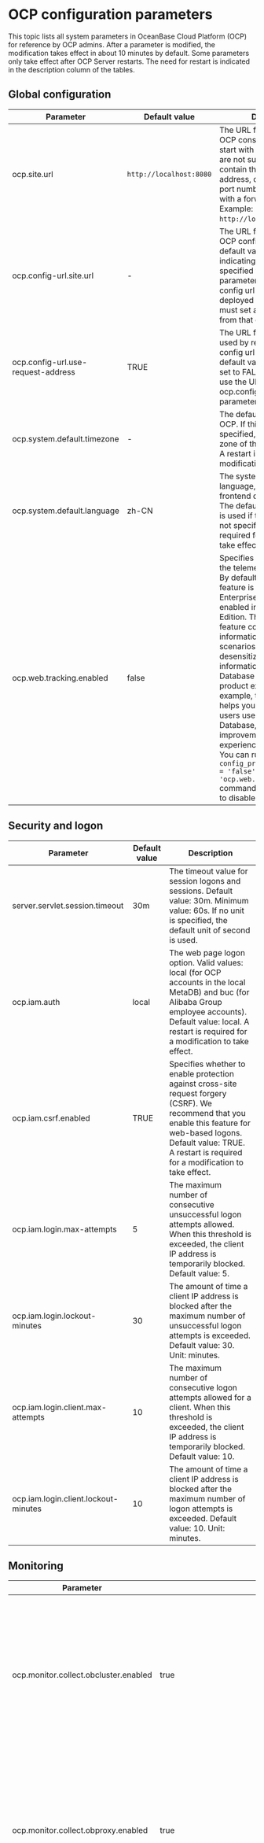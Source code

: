 OCP configuration parameters
===============================

This topic lists all system parameters in OceanBase Cloud Platform (OCP) for reference by OCP admins. After a parameter is modified, the modification takes effect in about 10 minutes by default. Some parameters only take effect after OCP Server restarts. The need for restart is indicated in the description column of the tables.

Global configuration
-------------------------

| **Parameter** | **Default value** | **Description** |
|------------------------------------|-----------------------|-------------------------------------------------------------------------------------------------------|
| ocp.site.url | `http://localhost:8080` | The URL for accessing the OCP console. The URL must start with `http`. HTTPS URLs are not supported. It must contain the virtual IP (VIP) address, domain name, and port number, and not end with a forward slash (/). Example: `http://localhost:8080`.         |
| ocp.config-url.site.url | - | The URL for accessing the OCP config url service. The default value is empty, indicating that the URL specified for the ocp.site.url parameter is used. If the config url service is deployed separately, you must set a value different from that of ocp.site.url. |
| ocp.config-url.use-request-address | TRUE | The URL for the requests used by responses in the config url service. The default value is TRUE. If it is set to FALSE, responses will use the URL specified for the ocp.config-url.site.url parameter.    |
| ocp.system.default.timezone | - | The default time zone of OCP. If this parameter is not specified, the default time zone of the system is used. A restart is required for a modification to take effect.                                                         |
| ocp.system.default.language | zh-CN | The system default language, which is not the frontend display language. The default value of zh-CN is used if this parameter is not specified. A restart is required for a modification to take effect.                                                                   |
| ocp.web.tracking.enabled | false | Specifies whether to enable the telemetry feature of OCP. By default, the telemetry feature is disabled in the Enterprise Edition and enabled in the Community Edition. The telemetry feature collects usage information of users in some scenarios and shares desensitized usage information with OceanBase Database to improve the product experience. For example, the information helps you understand how users use OceanBase Database, enabling improvements in user experience. <br>You can run the ```update config_properties set value = 'false' where `key` = 'ocp.web.tracking.enabled';``` command in MetaDB of OCP to disable this feature.  |

Security and logon
----------------------------

| **Parameter** | **Default value** | **Description** |
|--------------------------------------|-------------------------------------------------------------------------------------------------------------------------------------------------------------------------------------------------------------------------------------------|-------------------------------------------------------------------------------------------------------------------------|
| server.servlet.session.timeout | 30m | The timeout value for session logons and sessions. Default value: 30m. Minimum value: 60s. If no unit is specified, the default unit of second is used.                                                                     |
| ocp.iam.auth | local | The web page logon option. Valid values: local (for OCP accounts in the local MetaDB) and buc (for Alibaba Group employee accounts). Default value: local. A restart is required for a modification to take effect.                                           |
| ocp.iam.csrf.enabled | TRUE | Specifies whether to enable protection against cross-site request forgery (CSRF). We recommend that you enable this feature for web-based logons. Default value: TRUE. A restart is required for a modification to take effect.                                                                      |
| ocp.iam.login.max-attempts | 5 | The maximum number of consecutive unsuccessful logon attempts allowed. When this threshold is exceeded, the client IP address is temporarily blocked. Default value: 5.                                                                        |
| ocp.iam.login.lockout-minutes | 30 | The amount of time a client IP address is blocked after the maximum number of unsuccessful logon attempts is exceeded. Default value: 30. Unit: minutes.                                                                           |
| ocp.iam.login.client.max-attempts | 10 | The maximum number of consecutive logon attempts allowed for a client. When this threshold is exceeded, the client IP address is temporarily blocked. Default value: 10.                                                                         |
| ocp.iam.login.client.lockout-minutes | 10 | The amount of time a client IP address is blocked after the maximum number of logon attempts is exceeded. Default value: 10. Unit: minutes.                                                                          |

Monitoring
-------------------------

| Parameter | Default value | Description |
|---------------------------------------|------|------------------------------------------------------------------------------------------------------------------------------|
| ocp.monitor.collect.obcluster.enabled | true | Specifies whether to collect the monitoring data of OceanBase clusters. If this parameter is set to true, the monitoring data of all OceanBase clusters is collected. |
| ocp.monitor.collect.obproxy.enabled | true | Specifies whether to collect the monitoring data of OBProxies. If this parameter is set to true, the monitoring data of all OBProxy clusters is collected.       |
| ocp.monitor.collect.host.enabled | true | Specifies whether to collect the monitoring data of hosts. If this parameter is set to true, the monitoring data of all hosts is collected.       |
| ocp.monitor.data.retention-days | {"ob_cluster_system_event":31,"ocp_metric_data_1":8,"ocp_metric_data_60":31,"metric_hour_data":1098,"metric_daily_data":1098} | The number of days for which the monitoring data is retained. The key is the name of the table where the data is stored, and the value is the number of days for data retention. A restart is required for modifications to take effect.       |

Performance diagnostics
-----------------------------

The following table describes the parameters for SQL performance diagnostics.

| Parameter | Default value | Description |
|---------------------------------------------------------------------|----------------------------------------------------------------------------------------------------------------------------------------------------------------------------------------------------------------------------------------------------------------------------------------|-----------------------------------------------------------------------------------------------------------------------------------------------------------------------------------------------------------------------------------------------------------------------------------------------------------------------------------------------------------------------------------------------------------------------------------------------------------------------------------------------------------------------------------------------------------------------------------------------------------------------------------------------------------------------------------------------------------------------------------------------------------------------------------------------------------------------------------------------------------------------------------------------------------------------------------------------------------------------------------------------------------------------------------------------------------------------------------------------------------------------------------------------------------------------------------------------------------------------------------------------------------------------------------------------------------------------------------------------------------------------------------------------------------------------------------------------------------------------------------------------------------------------------------------------------------------------------------------------------------------------------------------------------------------------------------------------------------------------------------------------------------------------------------------------------------------------------------------------------------------------|
| ocp.perf.sql-diag.awful-performance-index-used-config | {"enabled":true, "cpuTimeLimitUs":100000, "execPsLimit":5.0, "fullLogicalReadsLimit":10000} | The diagnostic parameter for poor performance despite the use of index. <ul><li> enabled: specifies whether to enable this check item.</li> <li>execPsLimit: the number of executions per second.</li>   <li>cpuTimeLimitUs: the average CPU time (μs).</li> <li>fullLogicalReadsLimit: the number of logical reads.</li></ul>    Diagnostic objects: SQL queries that meet the following conditions during the diagnostic period: Average CPU time \> cpuTimeLimitUs \&\& Actual logical reads \> fullLogicalReadsLimit \&\& Full table scan is not performed \&\& Execution frequency \> $execPsLimit |
| ocp.perf.sql-diag.cpu-time-proportion-high-config | {"enabled":true, "cpuTimeLimitUs":10000, "execPsLimit":10.0, "maxCpuTimeLimitUs":30000, "affectedRowsLimit":100, "execLimit":30, "sqlCountLimit":20, "cpuTimePercentLimit":20} | The diagnostic parameter for a high CPU time percentage for execution. <ul><li>enabled: specifies whether to enable this check item.</li> <li>execPsLimit: the execution frequency, which is the number of executions per second.</li>   <li>cpuTimeLimitUs: the average CPU time (μs).</li> <li>maxCpuTimeLimitUs: the upper limit of CPU time.</li>   <li>affectedRowsLimit: the number of affected rows.</li> <li>execLimit: the number of executions.</li>   <li>sqlCountLimit: the number of SQL queries.</li> <li>cpuTimePercentLimit: the CPU time percentage.</li></ul>    Diagnostic objects: SQL queries that meet the following conditions during the diagnostic period: Average CPU time \> $cpuTimeLimitUs \|\| Number of affected rows \> $affectedRowsLimit \|\| Upper limit of CPU time \> $maxCpuTimeLimitUs \&\& Execution frequency \>= $execPsLimit. <br>Diagnostic criteria: During the diagnostic period, if all the following conditions are met, the CPU time percentage is considered high: (1) The percentage of the CPU time of the diagnosed SQL query to the CPU time of the tenant exceeds $cpuTimePercentLimit. (2) The total number of SQL executions by the tenant exceeds $execLimit. (3) The number of unique SQL queries executed by the tenant is greater than $sqlCountLimit.                                                                                                                                                                                                                                                                                                                                                                                                                                                                                                                                                                                                                                                                                                                                                                                                                                                                                                                                                                                                            |
| ocp.perf.sql-diag.database-white-list | oceanbase,information_schema,mysql,__recyclebin,sys,__public | The names of the databases to be skipped in SQL diagnostics.                                                                                                                                                                                                                                                                                                                                                                                                                                                                                                                                                                                                                                                                                                                                                                                                                                                                                                                                                                                                                                                                                                                                                                                                                                                                                                                                                                                                                                                                                                                                                                                                                                                                                                                                                                                                                                                      |
| ocp.perf.sql-diag.execution-spike-config | {"enabled":true, "cpuTimeLimitUs":3000, "execPsLimit":5.0, "pointsLimit":5, "compareMin":20, "avgExecutionMultiply": {"0":6, "1":5, "5":4, "10":3, "50": 2.5, "100": 2, "500": 1.6}, "stdExecutionMultiply": {"0":80, "1":60 , "3": 30,"5":20, "10":15, "20":8, "30":6, "50":5, "80":4}} | The diagnostic parameter for execution spikes. <ul><li>enabled: specifies whether to enable this check item.</li> <li>execPsLimit: the execution frequency, which is the number of executions per second.</li>   <li>cpuTimeLimitUs: the average CPU time (μs).</li> <li>pointsLimit: the number of points.</li>   <li>compareMin: the time of comparison (min).</li> <li>avgExecutionMultiply: the multiple of the average execution frequency.</li>   <li>stdExecutionMultiply: the multiple of the standard deviation of the execution frequency.</li>    Diagnostic objects: SQL queries that meet the following conditions during the diagnostic period: Average CPU time \>= $cpuTimeLimitUs \&\& Average number of executions per second >= $execPsLimit. Diagnostic criteria: <br>1. Find the SQL queries that meet the diagnostic conditions within the first $compareMin after the diagnostics starts. Calculate the average execution frequency per minute (avg_exec_ps) of the SQL queries, the standard deviation of the execution frequency (std_exec_ps) in the first $compareMin, and the ratio of the standard deviation to the average (range_percent). In other words, the following statistics are calculated: <ul><li>Historical average execution frequency (avg_exec_ps)</li> <li>Standard deviation (std_exec_ps)</li> <li>range_percent (std_exec_ps / avg_exec_ps \* 100)</li></ul> <br>2. Then, calculate the average number of executions per second (exec_ps) of the SQL query. If the exec_ps parameter meets all the following conditions at the same time, the SQL query is considered an execution spike: <ul><li>exec_ps \>= avg_exec_ps \* $multiple_value_1</li> <li>exec_ps \>= avg_exec_ps + std_exec_ps \* $multiple_value_2</li></ul> <br>**Note** <ul><li>The value of the multiple_value_1 parameter varies with that of the avg_exec_ps parameter, depending on the value of the avgExecutionMultiply parameter. When avg_exec_ps \> 500, multiple_value_1 = 1.6. Likewise, 100 -\> 2, 50 -\> 2.5, 10 -\> 3, 5 -\> 4, and 1 -\>5.</li> <li>The value of the multiple_value_2 parameter varies with that of the range_percent parameter, depending on the value of the stdExecutionMultiply parameter. When range_percent \> 80, multiple_value_2 = 4. Likewise, 50 -\> 5, 30 -\> 6, 20 -\> 8, 10 -\> 15, 5 -\> 20, 3 -\> 30, 1 -\> 60, and 0 -\> 80.</li></ul>       |
| ocp.perf.sql-diag.index-diagnoser-config | {"enabled":true,"schedulePeriodMin":5, "coreThreadSize":10, "maxThreadSize":50,"maxQueueSize":10000,"diagPeriodSec":300,"diagOffsetSec":60,"maxDiagPeriodSec":1800} | The parameter for SQL index diagnostics. It takes effect after a restart. We recommend that you leave this parameter unchanged.                                                                                                                                                                                                                                                                                                                                                                                                                                                                                                                                                                                                                                                                                                                                                                                                                                                                                                                                                                                                                                                                                                                                                                                                                                                                                                                                                                                                                                                                                                                                                                                                                                                                                                                                                                                                                         |
| ocp.perf.sql-diag.ineffective-hint-config | {"enabled":true, "execPsLimit":5.0, "cpuTimeLimitUs":20000} | The diagnostic parameter for inactive hints. <ul><li> enabled: specifies whether to enable this check item.</li> <li>execPsLimit: the execution frequency, which is the number of executions per second.</li>   <li>cpuTimeLimitUs: the average CPU time (μs).</li></ul>    Diagnostic objects: SQL queries that meet the following conditions during the diagnostic period: CPU time \>= $cpuTimeLimitUs \&\& Execution frequency \>= $execPsLimit. <br>Diagnostic criteria: If the index specified in the hint is inconsistent with that of the execution plan, the hint is inactive.                                                                                                                                                                                                                                                                                                                                                                                                                                                                                                                                                                                                                                                                                                                                                                                                                                                                                                                                                                                                                                                                                                                                                                                                                                                                                                                                                                                                                                                                                            |
| ocp.perf.sql-diag.perf-diagnoser-config | {"enabled":true,"schedulePeriodMin":5, "coreThreadSize":10, "maxThreadSize":50,"maxQueueSize":10000,"diagPeriodSec":300,"diagOffsetSec":60,"maxDiagPeriodSec":1800} | The parameter for SQL performance diagnostics. It takes effect after a restart. We recommend that you leave this parameter unchanged.                                                                                                                                                                                                                                                                                                                                                                                                                                                                                                                                                                                                                                                                                                                                                                                                                                                                                                                                                                                                                                                                                                                                                                                                                                                                                                                                                                                                                                                                                                                                                                                                                                                                                                                                                                                                                         |
| ocp.perf.sql-diag.performance-degradation-after-plan-changed-config | {"enabled":true, "compareMin":5, "cpuTimeMultiply": {"0":50, "1":30, "10":10, "100":8, "1000":6}} | The diagnostic parameter for changes in the execution plan and performance degradation. <ul><li> enabled: specifies whether to enable this check item.</li> <li>cpuTimeMultiply: the multiple of CPU time. If the current average CPU time is greater than 0 ms, the performance is considered degraded only when the CPU time is increased by at least 50 times after the execution plan is changed. If the current average CPU time is greater than 1 ms, the performance is considered degraded when the CPU time is increased by at least 30 times, and so forth.</li>   <li>compareMin: the time of performance comparison (min).</li></ul>    Diagnostic criteria: The performance is considered degraded if the average CPU time of the SQL query within $compareMin is increased by more times than the specified multiple of CPU time after the execution plan is changed.                                                                                                                                                                                                                                                                                                                                                                                                                                                                                                                                                                                                                                                                                                                                                                                                                                                                                                                                                                                                                                                                                                                                                                                                                                                                                                                                                                                                                                                                                 |
| ocp.perf.sql-diag.performance-degradation-config | {"enabled":true, "cpuTimeLimitUs":10000, "execPsLimit":5.0, "maxCpuTimeLimitUs":30000, "affectedRowsLimit":100, "execLimit":5, "compareMin":20, "cpuTimeMultiply": {"0":50, "1":30, "10":10, "100":8, "1000":6}} | The diagnostic parameter for performance degradation. <ul><li> enabled: specifies whether to enable this check item.</li> <li>execPsLimit: the execution frequency, which is the number of executions per second.</li>   <li>cpuTimeLimitUs: the average CPU time (μs).</li> <li>maxCpuTimeLimitUs: the upper limit of CPU time.</li>   <li>affectedRowsLimit: the number of affected rows.</li> <li>execLimit: the number of executions.</li>   <li>compareMin: the source time (min) of the baseline data. It is the first $compareMin after the diagnostics starts.</li> <li>cpuTimeMultiply: the multiple of CPU time. If the current CPU time is greater than 0 ms, the performance is considered degraded only when the CPU time is increased by at least 50 times after the execution plan is changed. If the current average CPU time is greater than 1 ms, the performance is considered degraded when the CPU time is increased by at least 30 times, and so forth.</li></ul>    Diagnostic objects: SQL queries that meet the following conditions during the diagnostic period: Average CPU time \> $cpuTimeLimitUs \|\| Number of affected rows \> $affectedRowsLimit \|\| Upper limit of CPU time \> $maxCpuTimeLimitUs \&\& Execution frequency \> $execPsLimit. <br>Diagnostic criteria: A baseline number of executions is taken as the reference for comparison. The baseline number of executions must be greater than $execLimit. Otherwise, it cannot be used as the reference for comparison. After the reference for comparison is determined, the performance is considered degraded when the SQL query under diagnostics meets all the following conditions at the same time: <ul><li>Current average CPU time \>= Baseline CPU time \* $cpuTimeMultiply. The default value of cpuTimeMultiply is 6.</li> <li>Current execution frequency \>= Baseline execution frequency \* 0.5.</li></ul> |
| ocp.perf.sql-diag.query-timeout | 30000000 | The timeout threshold of SQL diagnostic queries (μs).                                                                                                                                                                                                                                                                                                                                                                                                                                                                                                                                                                                                                                                                                                                                                                                                                                                                                                                                                                                                                                                                                                                                                                                                                                                                                                                                                                                                                                                                                                                                                                                                                                                                                                                                                                                                                                                   |
| ocp.perf.sql-diag.row-lock-contention-high-config | {"enabled":true, "execPsLimit":0, "cpuTimeLimitUs":1000, "elapsedTimeLimitUs":0} | The diagnostic parameter for high row lock contention. <ul><li> enabled: specifies whether to enable this check item.</li> <li>execPsLimit: the execution frequency, which is the number of executions per second.</li>   <li>cpuTimeLimitUs: the average CPU time (μs).</li> <li>elapsedTimeLimitUs: the average response time (μs).</li></ul>    Diagnostic objects: SQL queries that meet the following conditions during the diagnostic period: Execution frequency \> $execPsLimit \&\& Average CPU time \> $cpuTimeLimitUs \&\& Average response time \> $elapsedTimeLimitUs. <br>**Note** <br>The elapsedTimeLimitUs parameter is used only when it is configured. Diagnostic criteria: An SQL query is considered to have caused high row lock contention if its type is %select%for%update%.                                                                                                                                                                                                                                                                                                                                                                                                                                                                                                                                                                                                                                                                                                                                                                                                                                                                                                                                                                                                                                                                                                                                                                                                                                                                     |
| ocp.perf.sql-diag.table-scan-index-not-exists-config | {"enabled":true, "execPsLimit":1.0, "cpuTimeLimitUs":20000} | The diagnostic parameter for the full-table scan without any indexes available. <ul><li> enabled: specifies whether to enable this check item.</li> <li>execPsLimit: the execution frequency, which is the number of executions per second.</li>   <li>cpuTimeLimitUs: the average CPU time (μs).</li></ul>    Diagnostic objects: SQL queries that meet the following conditions during the diagnostic period: table_scan \> 0 in the v$sql_audit view. These queries involve full table scans. <br>Diagnostic criteria: No index is available if the following conditions are met: <ul><li>A single table is scanned and it has no index.</li>   <li>Multiple tables are scanned, and some tables have no index.</li></ul>                                                                                                                                                                                                                                                                                                                                                                                                                                                                                                                                                                                                                                                                                                                                                                                                                                                                                                                                                                                                                                                                                                                                                                                                                                                                                                                                                                                                |
| ocp.perf.sql-diag.table-scan-index-not-used-config | {"enabled":true, "execPsLimit":1.0, "cpuTimeLimitUs":2000} | The diagnostic parameter for a full-table scan without using the index. <ul><li> enabled: specifies whether to enable this check item.</li> <li>execPsLimit: the execution frequency, which is the number of executions per second.</li>   <li>cpuTimeLimitUs: the average CPU time (μs).</li></ul>    Diagnostic objects: SQL queries that meet the following conditions during the diagnostic period: Execution frequency \> $execPsLimit \&\& Average CPU time \> $cpuTimeLimitUs \&\& Full-table scan is performed. <br>Diagnostic criteria: The index is not used.                                                                                                                                                                                                                                                                                                                                                                                                                                                                                                                                                                                                                                                                                                                                                                                                                                                                                                                                                                                                                                                                                                                                                                                                                                                                                                                                                                                                                                                                                   |
| ocp.perf.sql.diag-plan-change-config | {"enabled":true,"schedulePeriodMin":5, "coreThreadSize":10, "maxThreadSize":50,"maxQueueSize":10000,"diagPeriodSec":300,"diagOffsetSec":300,"maxDiagPeriodSec":1800} | The parameter for scheduling of diagnostic tasks. We recommend that you leave this parameter unchanged.                                                                                                                                                                                                                                                                                                                                                                                                                                                                                                                                                                                                                                                                                                                                                                                                                                                                                                                                                                                                                                                                                                                                                                                                                                                                                                                                                                                                                                                                                                                                                                                                                                                                                                                                                                                                                                |
| ocp.perf.sql.max-query-range | 24h | The maximum length of time range for querying SQL performance data. Default value: 24h. If the time range of a query you specified on the **TopSQL** or **SlowSQL** tab exceeds the value of this parameter, an error is returned when you submit the query.                                                                                                                                                                                                                                                                                                                                                                                                                                                                                                                                                                                                                                                                                                                                                                                                                                                                                                                                                                                                                                                                                                                                                                                                                                                                                                                                                                                                                                                                                                                                                                                                                                                                                                                                                                    |
| ocp.perf.sql.plan-hist-level0-granularity | 30s | The time interval for OCP to aggregate the performance data of the Level 0 SQL execution plans, or plans for short. By default, OCP collects and aggregates the performance data of plans once every 30s. The performance data is stored in specific tables for use in TopSQL diagnostics. You can increase this value to relieve the storage pressure for the MetaDB and MonitorDB of OCP.                                                                                                                                                                                                                                                                                                                                                                                                                                                                                                                                                                                                                                                                                                                                                                                                                                                                                                                                                                                                                                                                                                                                                                                                                                                                                                                                                                                                                                                                                                                                                                                                                                                                                                              |
| ocp.perf.sql.plan-hist-level0-query-interval | 2h | The maximum time range for querying the Level 0 plan performance data. If the specified query time range exceeds this value, OCP queries data tables with larger aggregation time intervals.                                                                                                                                                                                                                                                                                                                                                                                                                                                                                                                                                                                                                                                                                                                                                                                                                                                                                                                                                                                                                                                                                                                                                                                                                                                                                                                                                                                                                                                                                                                                                                                                                                                                                                                                                                                                  |
| ocp.perf.sql.plan-hist-level0-retention | 5d | The period for retaining performance data partitions of Level 0 plans. Performance data partitions are created by day. By default, the data is retained for only five days. Partitions that have been retained for more than five days are automatically deleted.                                                                                                                                                                                                                                                                                                                                                                                                                                                                                                                                                                                                                                                                                                                                                                                                                                                                                                                                                                                                                                                                                                                                                                                                                                                                                                                                                                                                                                                                                                                                                                                                                                                                                                                                                                                   |
| ocp.perf.sql.prepare-partition-ahead | 8 | The number of days for creating performance data partitions before the diagnostics. You need to specify the period in days.                                                                                                                                                                                                                                                                                                                                                                                                                                                                                                                                                                                                                                                                                                                                                                                                                                                                                                                                                                                                                                                                                                                                                                                                                                                                                                                                                                                                                                                                                                                                                                                                                                                                                                                                                                                                                                        |
| ocp.perf.sql.query-timeout | 30000000 | The timeout threshold for SQL performance data queries (μs).                                                                                                                                                                                                                                                                                                                                                                                                                                                                                                                                                                                                                                                                                                                                                                                                                                                                                                                                                                                                                                                                                                                                                                                                                                                                                                                                                                                                                                                                                                                                                                                                                                                                                                                                                                                                                                                 |
| ocp.perf.sql.sql-hist-level0-granularity | 30s | The time interval for OCP to aggregate the performance data of the Level 0 SQL queries. <br>**Note** <br>To improve the performance of monitoring metric collection, OCP collects and aggregates SQL performance data at different time intervals for TopSQL diagnostics. The data is divided into three levels and is collected and stored in table partitions of the corresponding levels by day. The retention period for performance data partitions is specified by a fixed parameter. For the same type of performance data, a larger time interval requires less storage space.                                                                                                                                                                                                                                                                                                                                                                                                                                                                                                                                                                                                                                                                                                                                                                                                                                                                                                                                                                                                                                                                                                                                                                                                                                                                                                                                                                                                                                                                                                                                                                                                                                             |
| ocp.perf.sql.sql-hist-level0-query-interval | 2h | The maximum time range for querying the Level 0 SQL performance data. If the time range you specified on the **TopSQL** tab exceeds this value, OCP queries the Level 1 SQL performance data tables.                                                                                                                                                                                                                                                                                                                                                                                                                                                                                                                                                                                                                                                                                                                                                                                                                                                                                                                                                                                                                                                                                                                                                                                                                                                                                                                                                                                                                                                                                                                                                                                                                                                                                                                                                                   |
| ocp.perf.sql.sql-hist-level0-retention | 2d | The retention period for partitions of Level 0 SQL performance data. Partitions for Level 0 SQL performance data are created by day. By default, the MetaDB and MonitorDB of OCP only retains partitions created in the last two days.                                                                                                                                                                                                                                                                                                                                                                                                                                                                                                                                                                                                                                                                                                                                                                                                                                                                                                                                                                                                                                                                                                                                                                                                                                                                                                                                                                                                                                                                                                                                                                                                                                                                                                                                                                                |
| ocp.perf.sql.sql-hist-level1-granularity | 2m | The time interval for OCP to aggregate the performance data of the Level 1 SQL queries. By default, OCP aggregates SQL performance data once every 2 minutes and writes the data into Level 2 SQL performance data tables.                                                                                                                                                                                                                                                                                                                                                                                                                                                                                                                                                                                                                                                                                                                                                                                                                                                                                                                                                                                                                                                                                                                                                                                                                                                                                                                                                                                                                                                                                                                                                                                                                                                                                                                                                                                               |
| ocp.perf.sql.sql-hist-level1-query-interval | 12h | The maximum time interval for querying the Level 1 SQL performance data. If the time range you specified on the **TopSQL** tab exceeds this value, OCP queries the Level 2 SQL performance data tables.                                                                                                                                                                                                                                                                                                                                                                                                                                                                                                                                                                                                                                                                                                                                                                                                                                                                                                                                                                                                                                                                                                                                                                                                                                                                                                                                                                                                                                                                                                                                                                                                                                                                                                                                                                       |
| ocp.perf.sql.sql-hist-level1-retention | 8d | The retention period for partitions of Level 1 SQL performance data.                                                                                                                                                                                                                                                                                                                                                                                                                                                                                                                                                                                                                                                                                                                                                                                                                                                                                                                                                                                                                                                                                                                                                                                                                                                                                                                                                                                                                                                                                                                                                                                                                                                                                                                                                                                                                                                |
| ocp.perf.sql.sql-hist-level2-granularity | 10m | The time interval for OCP to aggregate the performance data of the Level 2 SQL queries. By default, OCP aggregates SQL performance data once every 10 minutes and writes the data into Level 2 SQL performance data tables.                                                                                                                                                                                                                                                                                                                                                                                                                                                                                                                                                                                                                                                                                                                                                                                                                                                                                                                                                                                                                                                                                                                                                                                                                                                                                                                                                                                                                                                                                                                                                                                                                                                                                                                                                                                              |
| ocp.perf.sql.sql-hist-level2-query-interval | 48h | The maximum time interval for querying the Level 2 SQL performance data. Regardless of whether the time range you specified exceeds this value, OCP queries the Level 2 SQL performance data tables.                                                                                                                                                                                                                                                                                                                                                                                                                                                                                                                                                                                                                                                                                                                                                                                                                                                                                                                                                                                                                                                                                                                                                                                                                                                                                                                                                                                                                                                                                                                                                                                                                                                                                                                                                                               |
| ocp.perf.sql.sql-hist-level2-retention | 15d | The retention period for partitions of Level 2 SQL performance data.                                                                                                                                                                                                                                                                                                                                                                                                                                                                                                                                                                                                                                                                                                                                                                                                                                                                                                                                                                                                                                                                                                                                                                                                                                                                                                                                                                                                                                                                                                                                                                                                                                                                                                                                                                                                                                                |
| ocp.perf.ash.max-analyse-range | 60m | The maximum analysis range of the Active Sessions History (ASH) report of OceanBase Database.                                                                                                                                                                                                                                                                                                                                                                                                                                                                                                                                                                                                                                                                                                                                                                                                                                                                                                                                                                                                                                                                                                                                                                                                                                                                                                                                                                                                                                                                                                                                                                                                                                                                                                                                                                                                                                                |
| ocp.perf.ash.earliest-analyse-time | 8 | The analysis start time recorded in the ASH report of OceanBase Database.                                                                                                                                                                                                                                                                                                                                                                                                                                                                                                                                                                                                                                                                                                                                                                                                                                                                                                                                                                                                                                                                                                                                                                                                                                                                                                                                                                                                                                                                                                                                                                                                                                                                                                                                                                                                                                                |

Alerting
-------------------------

| **Parameter** | **Default value** | **Description** |
|-----------------------------------------|---------|-------------------------------------------|
| ocp.alarm.send.enabled | true | Specifies whether to send alerts. This parameter is set to true by default.                           |
| ocp.alarm.datasource.slow-sql-exclude-obclusters | sys#* | Specifies the clusters in which the slow SQL statements of the data source are not alerted, such as *#cluster1,tenant2#cluster2. |
| ocp.alarm.datasource.trans-stat-exclude-obclusters |     | Specifies the clusters in which the transactions of the data source are not alerted, such as *#cluster1,tenant2#cluster2. |
| ocp.alarm.detect.too-many-targets-alarm-threshold | 20 | Specifies the maximum number of alerted instances that hit the same alert rule. If the number exceeds the specified value, the alerts for those instances are merged into one.                          |
| ocp.alarm.notification.expired-days | 90 | Specifies the number of days that an alert message is archived. After the specified number of days, the archived message is stored in the history database and the corresponding alert event is deleted.                          |
| ocp.alarm.host.property | svr_ip | Specifies the information displayed for an alerted host. If you set the value to svr_ip, the IP address of the alerted host is displayed. If you set the value to host_name, the name of the alerted host is displayed.                          |

Backup and restore
---------------------------

| **Parameter** | **Default value** | **Description** |
|--------------------------------------------------------|---------------|---------------------------------------------------------------------------|
| ocp.backup.alarm.backup-data-retention-days | 7 | The number of days for which backup data is retained.                                                              |
| ocp.backup.alarm.backup-liboblog-expire-days | 7 | The number of days for which the backup liboblog is retained.                                                      |
| ocp.backup.storage.collect.task.timeout | 10800000 | The timeout value for each directory storage collection task during backup and restore.                                                  |
| ocp.backup.storage.collect.command.timeout | 3600000 | The timeout value for each data collection command during a storage collection task of backup and restore. This parameter is used when a storage collection task requires more than one data collection command.                                                     |
| ocp.backup.storage.collect.period.minutes | 180 | The time interval, in minutes, between data collection commands during a storage collection task of backup and restore.                                                    |
| ocp.backup.storage.collect.schedule.enabled | true | Specifies whether to enable periodical storage collection tasks during backup and restore. This parameter is set to true by default. To disable the feature, set this parameter to false.                                                    |
| ocp.backup.storage.collect.max.retry.times | 2 | The maximum number of retries for each storage collection task during backup and restore.                                                    |
| ocp.backup.storage.collect.host.task.concurrency | 8 | The maximum concurrency of storage collection tasks on each host during backup and restore.                                                    |
| ocp.backup.storage.collect.obtain-idle-host-interval-seconds | 60 | The time interval, in seconds, between retries to obtain an idle host during a storage collection task of backup and restore.                                                    |
| ocp.backup.storage.collect.obtain-idle-host-times | 60 | The maximum number of retries to obtain an idle host during a storage collection task of backup and restore.                                                    |
| ocp.backup.restore-time-pre-check.enabled | true | Specifies whether to check whether the restore time is within the period during which data can be restored before the restore is initiated. By default, this parameter is set to true.                                                    |
| ocp.backup.oss.support.cname | true | Specifies whether to support cname when OSS is accessed during backup and restore. By default, this parameter is set to true.                                                    |
| ocp.backup.backup-command.timeout | 300 | The timeout period of a backup command, in seconds.                                                    |

Log analysis
-----------------------------------------

| **Parameter** | **Default value** | **Description** |
|--------------------------------------|---------|--------------------------------------------|
| ocp.log.regex.observer | %s/log/* | The regular expression for the observer log.                   |
| ocp.log.regex.obproxy | /home/admin/logs/obproxy/log/* | The regular expression for the obproxy log. |
| ocp.log.regex.host | /var/log/message* | The regular expression for the host log.                   |
| ocp.analyze.enabled | false | Specifies whether to enable the data middle platform.                   |
| ocp.analyze.ob.trace.enabled | false | Specifies whether to enable trace data capture.                   |
| ocp.analyze.ob.log.enabled | false | Specifies whether to enable OceanBase log capture.                   |
| ocp.analyze.es.client.addresses | | The list of addresses of the client roles of the data middle platform Elastic Search (ES). The addresses are separated with a comma (,).                   |
| ocp.analyze.es.client.username |           | Optional. The username for authentication of the connection to ES.                   |
| ocp.analyze.es.client.password |           | Optional. The password for authentication of the connection to ES.                   |
| ocp.analyze.es.index.keep.days | 7 | The number of days that the ES indexes are retained.                   |
| ocp.analyze.es.index.shards | 12 | The number of shards of each ES index.                   |
| ocp.analyze.es.index.replicas | 1 | The number of replicas of each ES index.                   |
| ocp.ob.slowsql.threshold |           | The time threshold, in microseconds, for OB-Agent to identify and collect a query of the OceanBase cluster as a slow query.                   |

Inspection
----------------------------

| **Parameter** | **Default value** | **Description** |
|--------------------------------------|---------|--------------------------------------------|
| ocp.inspection.scrips.sequence-availability.threshold-percentage | 0.8 | The threshold, in percentage, above which a sequence is identified as available during the inspection.                   |
| ocp.monitor.exporter.check-active-period-seconds | 60 | The time interval, in seconds, at which the status of active exporters is checked. |
| ocp.monitor.exporter.check-inactive-period-seconds | 50 | The time interval, in seconds, at which the status of inactive exporters is checked.                   |

OceanBase connection management
-------------------------------------

| **Parameter** | **Default value** | **Description** |
|----------------------------------------------|---------|-----------------------------------------------|
| obsdk.print.sql | true | Specifies whether to print SQL statements in OceanBase connection management. Default value: true.                        |
| obsdk.slow.query.threshold.millis | 1000 | The threshold for slow queries in OceanBase connection management. Default value: 1000. Unit: milliseconds.              |
| obsdk.operation.global.timeout.millis | 300000 | The global timeout period for O&M commands in OceanBase connection management. Valid values: 10000 to 7200000. Default value: 300000. Unit: milliseconds.             |

Host
-------------------------

| **Parameter** | **Default value** | **Description** |
|------------------------------------------------|---------|---------------------------------------------------------------------|
| ocp.host.remote-command.default-timeout-millis | 30000 | The default timeout value for remote commands on the host. Unit: milliseconds.                                                     |
| ocp.host.ssh-ping.max-delay-millis | 3000 | The maximum time difference between the request and response for a whoami command sent by the OCP Server through SSH. When the actual delay exceeds this value, some operations such as adding a host may be affected. Unit: milliseconds. |
| ocp.host.check.clock-diff.enable | false | Specifies whether to check the difference between the time of OCP Server and that of the managed hosts.                 |
| ocp.host.check.clock-diff.max-diff | 50 | The maximum difference between the time of OCP Server and that of the managed hosts. When the actual time difference exceeds this value, host management and monitoring can be affected. Unit: milliseconds.                 |
| ocp.host.check.unavailable-time-threshold | 60000 | The maximum offline duration of OCP-Agent, in milliseconds. If the offline duration of OCP-Agent exceeds the specified value, an alert is sent, indicating that the host is unavailable.                 |

OCP-Agent
-----------------------------------------

| **Parameter** | **Default value** | **Description** |
|-----------------------|-------------------------------------------------------|-----------------------|
| ocp.agent.home.path.prefix | /home/admin | The custom installation path of OCP-Agent. |
| ocp.agent.manager.http.port | 62888 | The O&M port of OCP-Agent. |
| ocp.agent.monitor.http.port | 62889 | The monitoring port of OCP-Agent. |
| ocp.agent.auth.metric-auth-enabled | true | Specifies whether to enable authentication for the monitoring API of OCP-Agent. |
| monagent.log.level | info | The log level of the ocp_monagent process. Default value: info. |
| mgragent.log.level | info | The log level of the ocp_mgragent process. Default value: info. |

File management
-------------------------

| **Parameter** | **Default value** | **Description** |
|----------------------------------------|--------------------------------------------------------------|---------------------------------|
| ocp.file.local.dir | #{systemProperties\['user.home'\].concat('/data/files')} | The local storage path of files in the OCP file module.                |
| ocp.file.file-server.bucket.type | LOCAL | The default type of the file server, such as LOCAL and OSS. Default value: LOCAL.   |

Flow control
-------------------------

| **Parameter** | **Default value** | **Description** |
|-------------------------------------------------|---------|--------------------------------|
| ocp.iam.rate-limit.enabled | true | Specifies whether flow control is enabled on the global level. This parameter can be dynamically enabled and disabled.                 |
| ocp.iam.rate-limit.internal-api.connect.timeout | 1000 | The connection timeout value for calls made to the internal flow control APIs. Unit: milliseconds. A restart is required for a modification to take effect. |
| ocp.iam.rate-limit.internal-api.read.timeout | 1000 | The read timeout value for calls made to the internal flow control APIs. Unit: milliseconds. A restart is required for a modification to take effect. |
| ocp.iam.rate-limit.task.schedule.period | 3 | The scheduling cycle of primary and secondary role management tasks in flow control. Unit: seconds. A restart is required for a modification to take effect.    |
| ocp.iam.rate-limit.on-user.enabled | true | Specifies whether flow control applies to users. This parameter can be dynamically enabled and disabled.              |
| ocp.iam.rate-limit.on-ip.enabled | false | Specifies whether flow control applies to IP addresses. This parameter can be dynamically enabled and disabled.              |

System logs
-------------------------

| **Parameter** | **Default value** | **Description** |
|---------------------------------|-------------------------------|----------------------------------------------------------------------------------------------------------------|
| logging.file.name | ${user.home}/logs/ocp/ocp.log | The full log file name, which contains the absolute path and the file name. System environment variables in Linux and macOS, such as \${HOME}, and Java system variables, such as \${user.home}, are supported. Default value: ${user.home}/logs/ocp/ocp.log. |
| logging.file.max-history | 100 | The maximum number of days to keep archived log files. This parameter is used after logging.file.name is configured.                                                                          |
| logging.file.max-size | 100MB | The size of a log file, such as 30MB or 1GB. This parameter is used after logging.file.name is configured. Default value: 100MB.                                                      |
| logging.file.total-size-cap | 10GB | The total size of log files, such as 1GB. This parameter is used after logging.file.name is configured. Default value: 10GB.                                                      |
| logging.level.org.hibernate.SQL | INFO | The log level of SQL statements in the Spring framework. Default value: INFO.                                                                                |
| logging.level.web | INFO | The log level of the Spring web framework. Default value: INFO.                                                                                |
| logging.level.com.alipay.ocp | INFO | The log level of OCP. Default value: INFO.                                                                                       |
| logging.level.com.oceanbase.ocp | INFO | The log level of OCP. Default value: INFO.                                                                                       |
